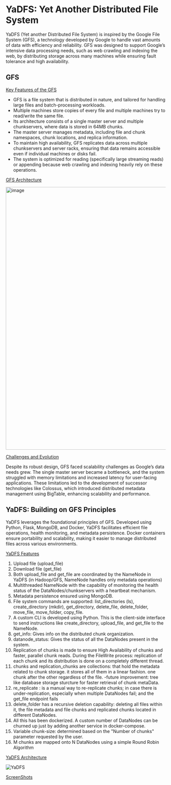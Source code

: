 # YaDFS: Yet Another Distributed File System

YaDFS (Yet another Distributed File System) is inspired by the Google File System (GFS), a technology developed by Google to handle vast amounts of data with efficiency and reliability. GFS was designed to support Google’s intensive data processing needs, such as web crawling and indexing the web, by distributing storage across many machines while ensuring fault tolerance and high availability.

<h2><b>GFS</b></h2>

<ins>Key Features of the GFS</ins>
* GFS is a file system that is distributed in nature, and tailored for handling large files and batch-processing workloads.
* Multiple machines store copies of every file and multiple machines try to read/write the same file.
* Its architecture consists of a single master server and multiple chunkservers, where data is stored in 64MB chunks.
* The master server manages metadata, including file and chunk namespaces, chunk locations, and replica information.
* To maintain high availability, GFS replicates data across multiple chunkservers and server racks, ensuring that data remains accessible even if individual machines or disks fail.
* The system is optimized for reading (specifically large streaming reads) or appending because web crawling and indexing heavily rely on these operations.


<ins>GFS Architecture</ins>

<img width="825" alt="image" src="https://github.com/user-attachments/assets/f0a0baff-2ef1-4b4e-a647-804d8380a445">

<ins>Challenges and Evolution</ins>

Despite its robust design, GFS faced scalability challenges as Google’s data needs grew. The single master server became a bottleneck, and the system struggled with memory limitations and increased latency for user-facing applications. These limitations led to the development of successor technologies like Colossus, which introduced distributed metadata management using BigTable, enhancing scalability and performance.

<h2><b>YaDFS: Building on GFS Principles</b></h2>

YaDFS leverages the foundational principles of GFS. Developed using Python, Flask, MongoDB, and Docker, YaDFS facilitates efficient file operations, health monitoring, and metadata persistence. Docker containers ensure portability and scalability, making it easier to manage distributed files across various environments.

<ins>YaDFS Features</ins>

1. Upload file (upload_file)
2. Download file (get_file)
3. Both upload_file and get_file are coordinated by the NameNode in YaDFS (in Hadoop/GFS, NameNode handles only metadata operations)
4. Multithreaded NameNode with the capability of monitoring the health status of the DataNodes/chunkservers with a heartbeat mechanism.
5. Metadata persistence ensured using MongoDB.
6. File system commands are supported: list_directories (ls), create_directory (mkdir), get_directory, delete_file, delete_folder, move_file, move_folder, copy_file.
7. A custom CLI is developed using Python. This is the client-side interface to send instructions like create_directory, upload_file, and get_file to the NameNode.
8. get_info: Gives info on the distributed chunk organization.
9. datanode_status: Gives the status of all the DataNodes present in the system.
10. Replication of chunks is made to ensure High Availability of chunks and faster, parallel chunk reads. During the FileWrite process: replication of each chunk and its distribution is done on a completely different thread.
11. chunks and replication_chunks are collections: that hold the metadata related to chunk storage. it stores all of them in a linear fashion. one chunk after the other regardless of the file.
   -future improvement: tree like database storage sturcture for faster retrieval of chunk metaData.
12. re_replicate : is a manual way to re-replicate chunks; in case there is under-replication, especially when multiple DataNodes fail; and the get_file endpoint fails
13. delete_folder has a recursive deletion capability: deleting all files within it, the file metadata and file chunks and replicated chunks located in different DataNodes.
14. All this has been dockerized. A custom number of DataNodes can be churned up just by adding another service in docker-compose.
15. Variable chunk-size: determined based on the "Number of chunks" parameter requested by the user.
16. M chunks are mapped onto N DataNodes using a simple Round Robin Algorithm

<ins>YaDFS Architecture</ins>

![YaDFS](https://github.com/user-attachments/assets/37e245ed-a363-42b3-968e-27259428b9f6)

<ins>ScreenShots</ins>



